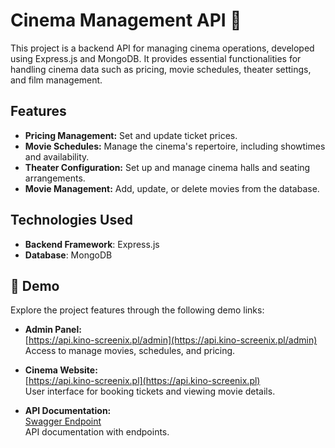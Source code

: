# Cinema Management API 🎦
This project is a backend API for managing cinema operations, developed using Express.js and MongoDB. It provides essential functionalities for handling cinema data such as pricing, movie schedules, theater settings, and film management.

## Features

- **Pricing Management:** Set and update ticket prices.
- **Movie Schedules:** Manage the cinema's repertoire, including showtimes and availability.
- **Theater Configuration:** Set up and manage cinema halls and seating arrangements.
- **Movie Management:** Add, update, or delete movies from the database.

## Technologies Used
- **Backend Framework**: Express.js
- **Database**: MongoDB

## 🔗 Demo

Explore the project features through the following demo links:

- **Admin Panel:**  
   [https://api.kino-screenix.pl/admin](https://api.kino-screenix.pl/admin)  
   Access to manage movies, schedules, and pricing.

- **Cinema Website:**  
   [https://api.kino-screenix.pl](https://api.kino-screenix.pl)  
   User interface for booking tickets and viewing movie details.

- **API Documentation:**  
   [Swagger Endpoint](https://api.kino-screenix.pl/docs)  
   API documentation with  endpoints.

